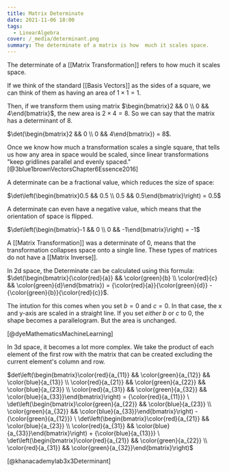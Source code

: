 ```yaml
---
title: Matrix Determinate
date: 2021-11-06 18:00
tags:
  - LinearAlgebra
cover: /_media/determinant.png
summary: The determinate of a matrix is how  much it scales space.
---
```


The determinate of a [[Matrix Transformation]] refers to how much it scales space.

If we think of the standard [[Basis Vectors]] as the sides of a square, we can think of them as having an area of $1 \times 1 = 1$.

Then, if we transform them using matrix $\begin{bmatrix}2 && 0 \\ 0 && 4\end{bmatrix}$, the new area is $2 \times 4 = 8$. So we can say that the matrix has a determinant of 8.

$\det(\begin{bmatrix}2 && 0 \\ 0 && 4\end{bmatrix}) = 8$.

Once we know how much a transformation scales a single square, that tells us how any area in space would be scaled, since linear transformations "keep gridlines parallel and evenly spaced." [@3blue1brownVectorsChapter6Essence2016]

A determinate can be a fractional value, which reduces the size of space:

$\det\left(\begin{bmatrix}0.5 && 0.5 \\ 0.5 && 0.5\end{bmatrix}\right) = 0.5$

A determinate can even have a negative value, which means that the orientation of space is flipped.

$\det\left(\begin{bmatrix}-1 && 0 \\ 0 && -1\end{bmatrix}\right) = -1$

A [[Matrix Transformation]] was a determinate of 0, means that the transformation collapses space onto a single line. These types of matrices do not have a [[Matrix Inverse]].

In 2d space, the Determinate can be calculated using this formula: $\det(\begin{bmatrix}{\color{red}{a}} && \color{green}{b} \\ \color{red}{c} && \color{green}{d}\end{bmatrix}) = {\color{red}{a}}{\color{green}{d}} - {\color{green}{b}}{\color{red}{c}}$.

The intution for this comes when you set $b = 0$ and $c = 0$. In that case, the x and y-axis are scaled in a straight line. If you set *either* $b$ or $c$ to 0, the shape becomes a parallelogram. But the area is unchanged.

[@dyeMathematicsMachineLearning]

In 3d space, it becomes a lot more complex. We take the product of each element of the first row with the matrix that can be created excluding the current element's column and row.

$det\left(\begin{bmatrix}\color{red}{a_{11}} && \color{green}{a_{12}} && \color{blue}{a_{13}} \\ \color{red}{a_{21}} && \color{green}{a_{22}} && \color{blue}{a_{23}} \\ \color{red}{a_{31}} && \color{green}{a_{32}} && \color{blue}{a_{33}}\end{bmatrix}\right) = {\color{red}{a_{11}}} \ \det\left(\begin{bmatrix}\color{green}{a_{22}} && \color{blue}{a_{23}} \\ \color{green}{a_{32}} && \color{blue}{a_{33}}\end{bmatrix}\right) - {\color{green}{a_{12}}} \ \det\left(\begin{bmatrix}\color{red}{a_{21}} && \color{blue}{a_{23}} \\ \color{red}{a_{31}} && \color{blue}{a_{33}}\end{bmatrix}\right) + {\color{blue}{a_{13}}} \ \det\left(\begin{bmatrix}\color{red}{a_{21}} && \color{green}{a_{22}} \\ \color{red}{a_{31}} && \color{green}{a_{32}}\end{bmatrix}\right)$

[@khanacademylab3x3Determinant]